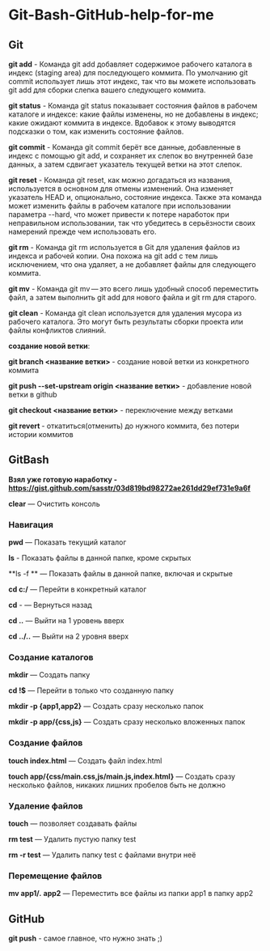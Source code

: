 # **Git-Bash-GitHub-help-for-me**

## **Git**

**git add** - Команда git add добавляет содержимое рабочего каталога в индекс (staging area) для последующего коммита. По умолчанию git commit использует лишь этот индекс, так что вы можете использовать git add для сборки слепка вашего следующего коммита.

**git status** - Команда git status показывает состояния файлов в рабочем каталоге и индексе: какие файлы изменены, но не добавлены в индекс; какие ожидают коммита в индексе. Вдобавок к этому выводятся подсказки о том, как изменить состояние файлов.

**git commit** - Команда git commit берёт все данные, добавленные в индекс с помощью git add, и сохраняет их слепок во внутренней базе данных, а затем сдвигает указатель текущей ветки на этот слепок.

**git reset** - Команда git reset, как можно догадаться из названия, используется в основном для отмены изменений. Она изменяет указатель HEAD и, опционально, состояние индекса. Также эта команда может изменить файлы в рабочем каталоге при использовании параметра --hard, что может привести к потере наработок при неправильном использовании, так что убедитесь в серьёзности своих намерений прежде чем использовать его.

**git rm** - Команда git rm используется в Git для удаления файлов из индекса и рабочей копии. Она похожа на git add с тем лишь исключением, что она удаляет, а не добавляет файлы для следующего коммита.

**git mv** - Команда git mv — это всего лишь удобный способ переместить файл, а затем выполнить git add для нового файла и git rm для старого.

**git clean** - Команда git clean используется для удаления мусора из рабочего каталога. Это могут быть результаты сборки проекта или файлы конфликтов слияний.

**создание новой ветки**:

**git branch <название ветки> <commit>** - создание новой ветки из конкретного коммита

**git push --set-upstream origin <название ветки>** - добавление новой ветки в github

**git checkout <название ветки>** - переключение между ветками

**git revert <commit>** - откатиться(отменить) до нужного коммита, без потери истории коммитов

## **GitBash**

**Взял уже готовую наработку - https://gist.github.com/sasstr/03d819bd98272ae261dd29ef731e9a6f**

**clear** — Очистить консоль

### **Навигация**

**pwd** — Показать текущий каталог

**ls** - Показать файлы в данной папке, кроме скрытых

**ls -f ** — Показать файлы в данной папке, включая и скрытые

**cd c:/** — Перейти в конкретный каталог

**cd** - — Вернуться назад

**cd ..** — Выйти на 1 уровень вверх

**cd ../..** — Выйти на 2 уровня вверх

### **Создание каталогов**

**mkdir** — Создать папку

**cd !$** — Перейти в только что созданную папку

**mkdir -p {app1,app2}** — Создать сразу несколько папок

**mkdir -p app/{css,js}** — Создать сразу несколько вложенных папок

### **Создание файлов**

**touch index.html** — Создать файл index.html

**touch app/{css/main.css,js/main.js,index.html}** — Создать сразу несколько файлов, никаких лишних пробелов быть не должно

### **Удаление файлов**

**touch** — позволяет создавать файлы

**rm test** — Удалить пустую папку test

**rm -r test** — Удалить папку test с файлами внутри неё

### **Перемещение файлов**

**mv app1/_._ app2** — Переместить все файлы из папки app1 в папку app2

## **GitHub**

**git push** - самое главное, что нужно знать ;)
